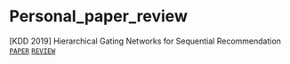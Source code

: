 # Personal_paper_review

[KDD 2019] ﻿Hierarchical Gating Networks for Sequential Recommendation 
[`PAPER`](https://arxiv.org/abs/1906.09217) [`REVIEW`](https://github.com/OnYuKang/Personal_paper_review/issues/1)
